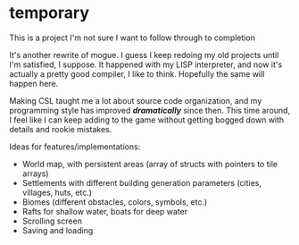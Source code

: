 # temporary
This is a project I'm not sure I want to follow through to completion

It's another rewrite of mogue. I guess I keep redoing my old projects until I'm satisfied, I suppose.
It happened with my LISP interpreter, and now it's actually a pretty good compiler, I like to think.
Hopefully the same will happen here.

Making CSL taught me a lot about source code organization, and my programming style has improved ***dramatically*** since then.
This time around, I feel like I can keep adding to the game without getting bogged down with details and rookie mistakes.

Ideas for features/implementations:

* World map, with persistent areas (array of structs with pointers to tile arrays)
* Settlements with different building generation parameters (cities, villages, huts, etc.)
* Biomes (different obstacles, colors, symbols, etc.)
* Rafts for shallow water, boats for deep water
* Scrolling screen
* Saving and loading
